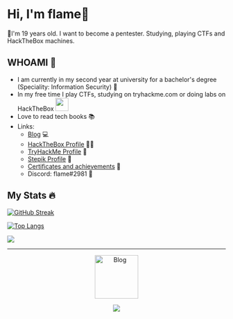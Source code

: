 # Hi, I'm flame👋

🏁I'm 19 years old. I want to become a pentester. Studying, playing CTFs and HackTheBox machines.

## WHOAMI 🤙

* I am currently in my second year at university for a bachelor's degree (Speciality: Information Security) 📝
* In my free time I play CTFs, studying on tryhackme.com or doing labs on HackTheBox <img src="https://media.giphy.com/media/WUlplcMpOCEmTGBtBW/giphy.gif" width="30">
* Love to read tech books 📚
* Links:
  * [Blog](https://vflame6.github.io/) 💻
  * [HackTheBox Profile](https://app.hackthebox.com/profile/973692) 👨‍💻
  * [TryHackMe Profile](https://tryhackme.com/p/vflamie) 📕
  * [Stepik Profile](https://stepik.org/users/349814193) 📗
  * [Certificates and achievements](https://github.com/MaxRadaev/Resume) 💪
  * Discord: flame#2981 📲

## My Stats 🔥

[![GitHub Streak](https://github-readme-streak-stats.herokuapp.com?user=vflame6&theme=github-dark-blue)](https://git.io/streak-stats)

[![Top Langs](https://github-readme-stats.vercel.app/api/top-langs/?username=vflame6&layout=compact&theme=github_dark)](https://github.com/anuraghazra/github-readme-stats)

![](https://komarev.com/ghpvc/?username=vflame6)

---
<p align="center">
<a href="https://vflame6.github.io" target="_blank"><img src="https://vflame6.github.io/assets/img/avatar.png" alt="Blog" width="100px" heigth="100px"></a>
</p>

<p align="center">
<a href="https://www.buymeacoffee.com/vflame6"><img src="https://img.buymeacoffee.com/button-api/?text=Buy me a coffee&emoji=&slug=vflame6&button_colour=5F7FFF&font_colour=ffffff&font_family=Cookie&outline_colour=000000&coffee_colour=FFDD00" /></a>
</p>
